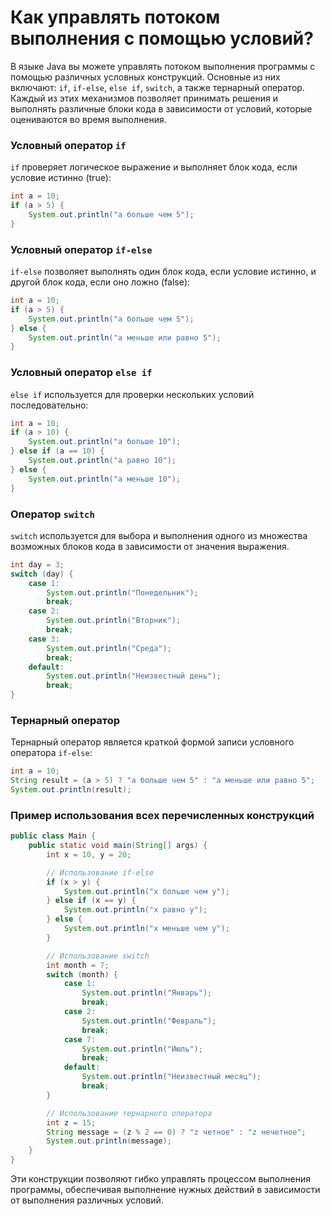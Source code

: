 # Как управлять потоком выполнения с помощью условий?

В языке Java вы можете управлять потоком выполнения программы с помощью различных условных конструкций. Основные из них включают: `if`, `if-else`, `else if`, `switch`, а также тернарный оператор. Каждый из этих механизмов позволяет принимать решения и выполнять различные блоки кода в зависимости от условий, которые оцениваются во время выполнения.

### Условный оператор `if`

`if` проверяет логическое выражение и выполняет блок кода, если условие истинно (true):

```java
int a = 10;
if (a > 5) {
    System.out.println("a больше чем 5");
}
```

### Условный оператор `if-else`

`if-else` позволяет выполнять один блок кода, если условие истинно, и другой блок кода, если оно ложно (false):

```java
int a = 10;
if (a > 5) {
    System.out.println("a больше чем 5");
} else {
    System.out.println("a меньше или равно 5");
}
```

### Условный оператор `else if`

`else if` используется для проверки нескольких условий последовательно:

```java
int a = 10;
if (a > 10) {
    System.out.println("a больше 10");
} else if (a == 10) {
    System.out.println("a равно 10");
} else {
    System.out.println("a меньше 10");
}
```

### Оператор `switch`

`switch` используется для выбора и выполнения одного из множества возможных блоков кода в зависимости от значения выражения.

```java
int day = 3;
switch (day) {
    case 1:
        System.out.println("Понедельник");
        break;
    case 2:
        System.out.println("Вторник");
        break;
    case 3:
        System.out.println("Среда");
        break;
    default:
        System.out.println("Неизвестный день");
        break;
}
```

### Тернарный оператор

Тернарный оператор является краткой формой записи условного оператора `if-else`:

```java
int a = 10;
String result = (a > 5) ? "a больше чем 5" : "a меньше или равно 5";
System.out.println(result);
```

### Пример использования всех перечисленных конструкций

```java
public class Main {
    public static void main(String[] args) {
        int x = 10, y = 20;

        // Использование if-else
        if (x > y) {
            System.out.println("x больше чем y");
        } else if (x == y) {
            System.out.println("x равно y");
        } else {
            System.out.println("x меньше чем y");
        }

        // Использование switch
        int month = 7;
        switch (month) {
            case 1:
                System.out.println("Январь");
                break;
            case 2:
                System.out.println("Февраль");
                break;
            case 7:
                System.out.println("Июль");
                break;
            default:
                System.out.println("Неизвестный месяц");
                break;
        }

        // Использование тернарного оператора
        int z = 15;
        String message = (z % 2 == 0) ? "z четное" : "z нечетное";
        System.out.println(message);
    }
}
```

Эти конструкции позволяют гибко управлять процессом выполнения программы, обеспечивая выполнение нужных действий в зависимости от выполнения различных условий.